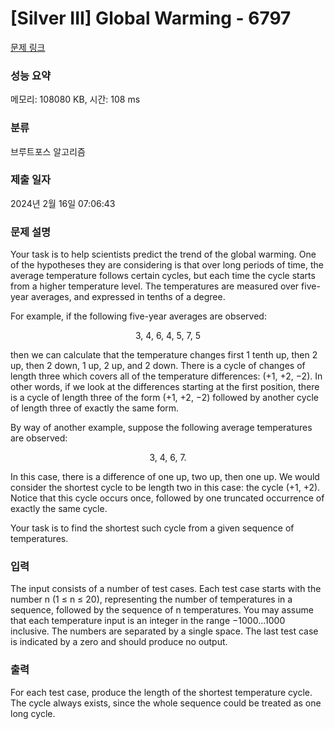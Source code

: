 # [Silver III] Global Warming - 6797 

[문제 링크](https://www.acmicpc.net/problem/6797) 

### 성능 요약

메모리: 108080 KB, 시간: 108 ms

### 분류

브루트포스 알고리즘

### 제출 일자

2024년 2월 16일 07:06:43

### 문제 설명

<p>Your task is to help scientists predict the trend of the global warming. One of the hypotheses they are considering is that over long periods of time, the average temperature follows certain cycles, but each time the cycle starts from a higher temperature level. The temperatures are measured over five-year averages, and expressed in tenths of a degree.</p>

<p>For example, if the following five-year averages are observed:</p>

<p style="text-align: center;">3, 4, 6, 4, 5, 7, 5</p>

<p>then we can calculate that the temperature changes first 1 tenth up, then 2 up, then 2 down, 1 up, 2 up, and 2 down. There is a cycle of changes of length three which covers all of the temperature differences: (+1, +2, −2). In other words, if we look at the differences starting at the first position, there is a cycle of length three of the form (+1, +2, −2) followed by another cycle of length three of exactly the same form.</p>

<p>By way of another example, suppose the following average temperatures are observed:</p>

<p style="text-align: center;">3, 4, 6, 7.</p>

<p>In this case, there is a difference of one up, two up, then one up. We would consider the shortest cycle to be length two in this case: the cycle (+1, +2). Notice that this cycle occurs once, followed by one truncated occurrence of exactly the same cycle.</p>

<p>Your task is to find the shortest such cycle from a given sequence of temperatures.</p>

### 입력 

 <p>The input consists of a number of test cases. Each test case starts with the number n (1 ≤ n ≤ 20), representing the number of temperatures in a sequence, followed by the sequence of n temperatures. You may assume that each temperature input is an integer in the range −1000...1000 inclusive. The numbers are separated by a single space. The last test case is indicated by a zero and should produce no output.</p>

### 출력 

 <p>For each test case, produce the length of the shortest temperature cycle. The cycle always exists, since the whole sequence could be treated as one long cycle.</p>

